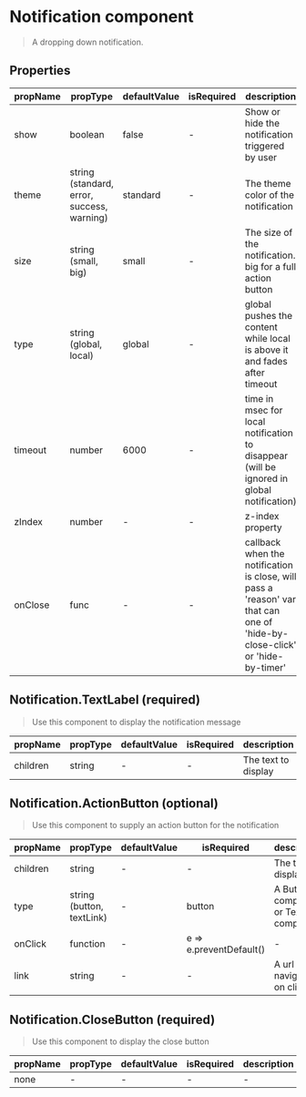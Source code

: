 # Notification component

> A dropping down notification.

## Properties

| propName | propType | defaultValue | isRequired | description |
|----------|----------|--------------|------------|-------------|
| show | boolean | false | - | Show or hide the notification triggered by user |
| theme | string (standard, error, success, warning) | standard | - | The theme color of the notification |
| size | string (small, big) | small | - | The size of the notification. big for a full action button |
| type | string (global, local) | global | - | global pushes the content while local is above it and fades after timeout |
| timeout | number | 6000 | - | time in msec for local notification to disappear (will be ignored in global notification) |
| zIndex | number | - | - | z-index property |
| onClose | func | - | - | callback when the notification is close, will pass a 'reason' var that can one of 'hide-by-close-click' or 'hide-by-timer' |  

## Notification.TextLabel (required)
> Use this component to display the notification message

| propName | propType | defaultValue | isRequired | description |
|----------|----------|--------------|------------|-------------|
| children | string | - | - | The text to display |

## Notification.ActionButton (optional)
> Use this component to supply an action button for the notification

| propName | propType | defaultValue | isRequired | description |
|----------|----------|--------------|------------|-------------|
| children | string | - | - | The text to display |
| type | string (button, textLink) | - | button | A Button component or TextLink component |
| onClick | function | - | e => e.preventDefault() | - |
| link | string | - | - | A url to navigate to on click |

## Notification.CloseButton (required)
> Use this component to display the close button

| propName | propType | defaultValue | isRequired | description |
|----------|----------|--------------|------------|-------------|
| none | - | - | - | - |
